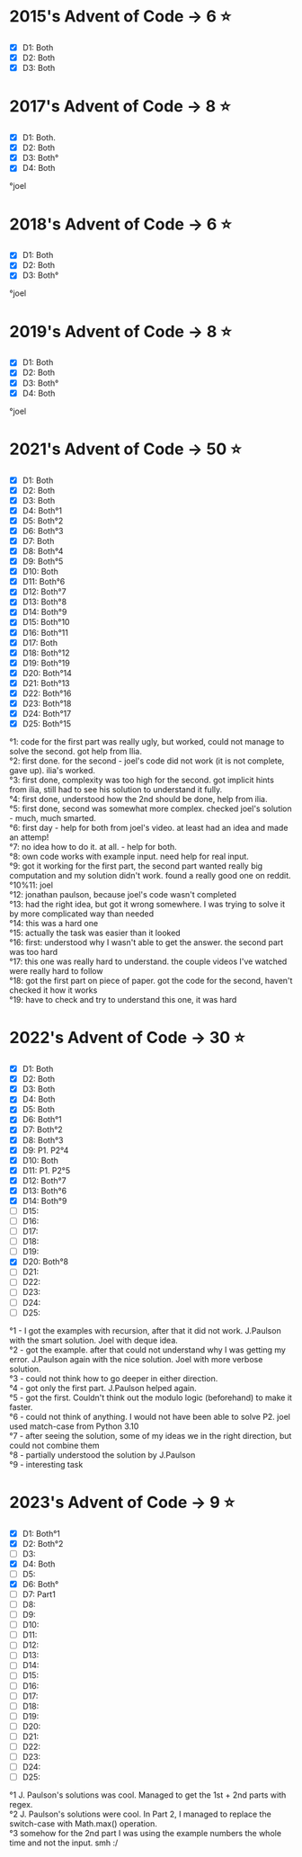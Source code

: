 # 2015's Advent of Code -> 6 ⭐️

- [x] D1: Both
- [x] D2: Both
- [x] D3: Both

# 2017's Advent of Code -> 8 ⭐️

- [x] D1: Both.
- [x] D2: Both
- [x] D3: Both°
- [x] D4: Both

°joel

# 2018's Advent of Code -> 6 ⭐️

- [x] D1: Both
- [x] D2: Both
- [x] D3: Both°

°joel

# 2019's Advent of Code -> 8 ⭐️

- [x] D1: Both
- [x] D2: Both
- [x] D3: Both°
- [x] D4: Both

°joel

# 2021's Advent of Code -> 50 ⭐️

- [x] D1: Both
- [x] D2: Both
- [x] D3: Both
- [x] D4: Both°1
- [x] D5: Both°2
- [x] D6: Both°3
- [x] D7: Both
- [x] D8: Both°4
- [x] D9: Both°5
- [x] D10: Both
- [x] D11: Both°6
- [x] D12: Both°7
- [x] D13: Both°8
- [x] D14: Both°9
- [x] D15: Both°10
- [x] D16: Both°11
- [x] D17: Both
- [x] D18: Both°12
- [x] D19: Both°19
- [x] D20: Both°14
- [x] D21: Both°13
- [x] D22: Both°16
- [x] D23: Both°18
- [x] D24: Both°17
- [x] D25: Both°15

°1: code for the first part was really ugly, but worked, could not manage to solve the second. got help from Ilia.</br>
°2: first done. for the second - joel's code did not work (it is not complete, gave up). ilia's worked.</br>
°3: first done, complexity was too high for the second. got implicit hints from ilia, still had to see his solution to understand it fully.</br>
°4: first done, understood how the 2nd should be done, help from ilia.</br>
°5: first done, second was somewhat more complex. checked joel's solution - much, much smarted.</br>
°6: first day - help for both from joel's video. at least had an idea and made an attemp!</br>
°7: no idea how to do it. at all. - help for both.</br>
°8: own code works with example input. need help for real input.</br>
°9: got it working for the first part, the second part wanted really big computation and my solution didn't work. found a really good one on reddit.</br>
°10%11: joel</br>
°12: jonathan paulson, because joel's code wasn't completed</br>
°13: had the right idea, but got it wrong somewhere. I was trying to solve it by more complicated way than needed</br>
°14: this was a hard one</br>
°15: actually the task was easier than it looked</br>
°16: first: understood why I wasn't able to get the answer. the second part was too hard</br>
°17: this one was really hard to understand. the couple videos I've watched were really hard to follow</br>
°18: got the first part on piece of paper. got the code for the second, haven't checked it how it works</br>
°19: have to check and try to understand this one, it was hard</br>

# 2022's Advent of Code -> 30 ⭐️

- [x] D1: Both
- [x] D2: Both
- [x] D3: Both
- [x] D4: Both
- [x] D5: Both
- [x] D6: Both°1
- [x] D7: Both°2
- [x] D8: Both°3
- [x] D9: P1. P2°4
- [x] D10: Both
- [x] D11: P1. P2°5
- [x] D12: Both°7
- [x] D13: Both°6
- [x] D14: Both°9
- [ ] D15:
- [ ] D16:
- [ ] D17:
- [ ] D18:
- [ ] D19:
- [x] D20: Both°8
- [ ] D21:
- [ ] D22:
- [ ] D23:
- [ ] D24:
- [ ] D25:

°1 - I got the examples with recursion, after that it did not work. J.Paulson with the smart solution. Joel with deque idea.</br>
°2 - got the example. after that could not understand why I was getting my error. J.Paulson again with the nice solution. Joel with more verbose solution.</br>
°3 - could not think how to go deeper in either direction.</br>
°4 - got only the first part. J.Paulson helped again.</br>
°5 - got the first. Couldn't think out the modulo logic (beforehand) to make it faster.</br>
°6 - could not think of anything. I would not have been able to solve P2. joel used match-case from Python 3.10</br>
°7 - after seeing the solution, some of my ideas we in the right direction, but could not combine them</br>
°8 - partially understood the solution by J.Paulson</br>
°9 - interesting task</br>

# 2023's Advent of Code -> 9 ⭐️

- [x] D1: Both°1
- [x] D2: Both°2
- [ ] D3:
- [x] D4: Both
- [ ] D5:
- [x] D6: Both°
- [ ] D7: Part1
- [ ] D8:
- [ ] D9:
- [ ] D10:
- [ ] D11:
- [ ] D12:
- [ ] D13:
- [ ] D14:
- [ ] D15:
- [ ] D16:
- [ ] D17:
- [ ] D18:
- [ ] D19:
- [ ] D20:
- [ ] D21:
- [ ] D22:
- [ ] D23:
- [ ] D24:
- [ ] D25:

°1 J. Paulson's solutions was cool. Managed to get the 1st + 2nd parts with regex. </br>
°2 J. Paulson's solutions were cool. In Part 2, I managed to replace the switch-case with Math.max() operation. </br>
°3 somehow for the 2nd part I was using the example numbers the whole time and not the input. smh :/ </br>
